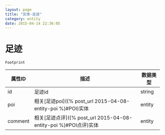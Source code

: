 ```yaml
---
layout: page
title: "实体-足迹"
category: entity
date: 2015-04-14 22:36:05
---
```


# 足迹
    Footprint

| 属性ID | 描述 | 数据类型 |
|-----|-----|-----|
|id   |足迹id| string |
|poi   |相关[足迹poi]({% post_url 2015-04-08-entity-poi %}#POI)实体| entity |
|comment   |相关[足迹点评]({% post_url 2015-04-08-entity-poi %}#POI点评)实体| entity |
